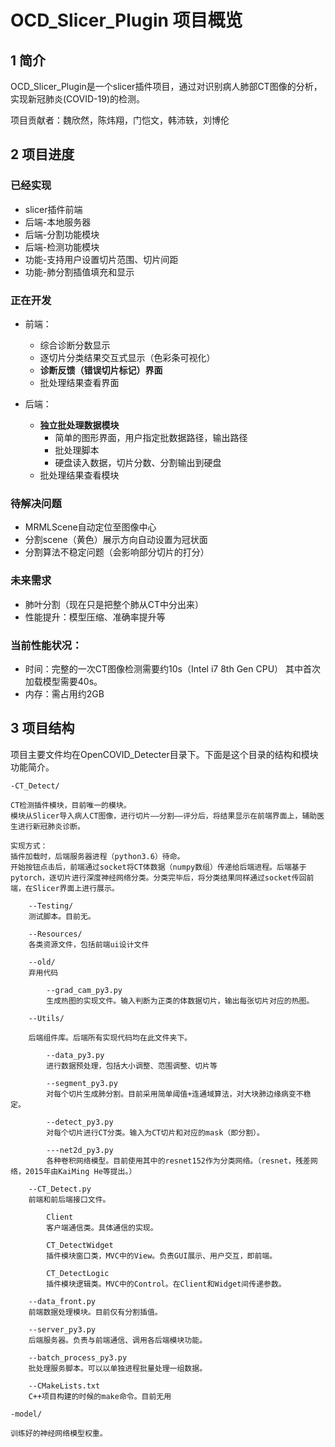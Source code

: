 # OCD_Slicer_Plugin 项目概览

## 1 简介

OCD_Slicer_Plugin是一个slicer插件项目，通过对识别病人肺部CT图像的分析，实现新冠肺炎(COVID-19)的检测。

项目贡献者：魏欣然，陈炜翔，门恺文，韩沛轶，刘博伦

## 2 项目进度

### 已经实现

+ slicer插件前端
+ 后端-本地服务器
+ 后端-分割功能模块
+ 后端-检测功能模块
+ 功能-支持用户设置切片范围、切片间距
+ 功能-肺分割插值填充和显示

### 正在开发

+ 前端：
    + 综合诊断分数显示
    + 逐切片分类结果交互式显示（色彩条可视化）
    + **诊断反馈（错误切片标记）界面**
    + 批处理结果查看界面

+ 后端：
    + **独立批处理数据模块**
        + 简单的图形界面，用户指定批数据路径，输出路径
        + 批处理脚本
        + 硬盘读入数据，切片分数、分割输出到硬盘
    + 批处理结果查看模块

### 待解决问题

+ MRMLScene自动定位至图像中心
+ 分割scene（黄色）展示方向自动设置为冠状面
+ 分割算法不稳定问题（会影响部分切片的打分）

### 未来需求

+ 肺叶分割（现在只是把整个肺从CT中分出来）
+ 性能提升：模型压缩、准确率提升等

### 当前性能状况：

+ 时间：完整的一次CT图像检测需要约10s（Intel i7 8th Gen CPU）
  其中首次加载模型需要40s。
+ 内存：需占用约2GB

## 3 项目结构

项目主要文件均在OpenCOVID_Detecter目录下。下面是这个目录的结构和模块功能简介。

    -CT_Detect/

    CT检测插件模块，目前唯一的模块。
    模块从Slicer导入病人CT图像，进行切片——分割——评分后，将结果显示在前端界面上，辅助医生进行新冠肺炎诊断。

    实现方式：
    插件加载时，后端服务器进程（python3.6）待命。
    开始按钮点击后，前端通过socket将CT体数据（numpy数组）传递给后端进程。后端基于pytorch，逐切片进行深度神经网络分类。分类完毕后，将分类结果同样通过socket传回前端，在Slicer界面上进行展示。

        --Testing/
        测试脚本。目前无。

        --Resources/
        各类资源文件，包括前端ui设计文件

        --old/
        弃用代码

            --grad_cam_py3.py
            生成热图的实现文件。输入判断为正类的体数据切片，输出每张切片对应的热图。

        --Utils/

        后端组件库。后端所有实现代码均在此文件夹下。

            --data_py3.py
            进行数据预处理，包括大小调整、范围调整、切片等

            --segment_py3.py
            对每个切片生成肺分割。目前采用简单阈值+连通域算法，对大块肺边缘病变不稳定。

            --detect_py3.py
            对每个切片进行CT分类。输入为CT切片和对应的mask（即分割）。

            ---net2d_py3.py
            各种卷积网络模型。目前使用其中的resnet152作为分类网络。（resnet，残差网络，2015年由KaiMing He等提出。）

        --CT_Detect.py
        前端和前后端接口文件。

            Client
            客户端通信类。具体通信的实现。

            CT_DetectWidget
            插件模块窗口类，MVC中的View。负责GUI展示、用户交互，即前端。

            CT_DetectLogic
            插件模块逻辑类。MVC中的Control。在Client和Widget间传递参数。

        --data_front.py
        前端数据处理模块。目前仅有分割插值。

        --server_py3.py
        后端服务器。负责与前端通信、调用各后端模块功能。       

        --batch_process_py3.py
        批处理服务脚本。可以以单独进程批量处理一组数据。

        --CMakeLists.txt
        C++项目构建的时候的make命令。目前无用

    -model/
    
    训练好的神经网络模型权重。

